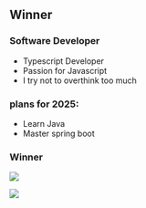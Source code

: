 
## Winner

### Software Developer

- Typescript Developer
- Passion for Javascript
- I try not to overthink too much

### plans for 2025: 
- Learn Java
- Master spring boot

### Winner

![](https://github-readme-stats.vercel.app/api?username=winnerezy&theme=dark&show_icons=true&hide_border=true&count_private=true)

![](https://github-readme-stats.vercel.app/api/top-langs/?username=winnerezy&theme=dark&show_icons=true&hide_border=true&layout=compact)
